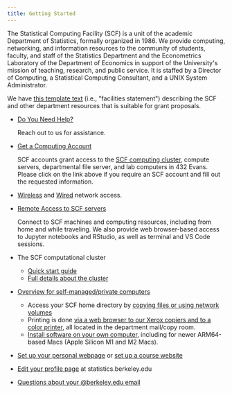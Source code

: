 ```yaml
---
title: Getting Started
---
```

The Statistical Computing Facility (SCF) is a unit of the academic
Department of Statistics, formally organized in 1986. We provide
computing, networking, and information resources to the community of
students, faculty, and staff of the Statistics Department and the
Econometrics Laboratory of the Department of Economics in support of the
University's mission of teaching, research, and public service. It is
staffed by a Director of Computing, a Statistical Computing Consultant,
and a UNIX System Administrator.

We have [this template text](/support/facilities) (i.e., "facilities
statement") describing the SCF and other department resources that is
suitable for grant proposals.

- [Do You Need Help?](/getting-started/contact-us)

  Reach out to us for assistance.

- [Get a Computing Account](/getting-started/computing-accounts)

  SCF accounts grant access to the
  [SCF computing cluster](/computing/servers/cluster), compute servers, departmental file server, and lab
  computers in 432 Evans. Please click on the link above if you require
  an SCF account and fill out the requested information.

- [Wireless](/access/networking/wifi) and [Wired](/access/networking/ethernet) network access.

- [Remote Access to SCF servers](/access)

  Connect to SCF machines and computing resources, including from home
  and while traveling. We also provide web browser-based access to
  Jupyter notebooks and RStudio, as well as terminal and VS Code
  sessions.

- The SCF computational cluster
  - [Quick start guide](/servers/cluster/quick-start)
  - [Full details about the cluster](/servers/cluster)

- [Overview for self-managed/private computers](/faqs/what-services-are-provided-self-maintained-computers)
  - Access your SCF home directory by
    [copying files or using network volumes](/access/copying-files)
  - Printing is done
    [via a web browser to our Xerox copiers and to a color printer](/faqs/printing), all located in the department mail/copy room. 
  - [Install software on your own computer](/software), including for newer ARM64-based Macs (Apple Silicon M1 and M2 Macs).

- [Set up your personal webpage](/faqs/how-do-i-set-and-use-my-personal-website) or
  [set up a course website](/faqs/course-website)

- [Edit your profile page](/faqs/how-edit-profile) at statistics.berkeley.edu

- [Questions about your \@berkeley.edu email](https://bconnected.berkeley.edu/account-information)

